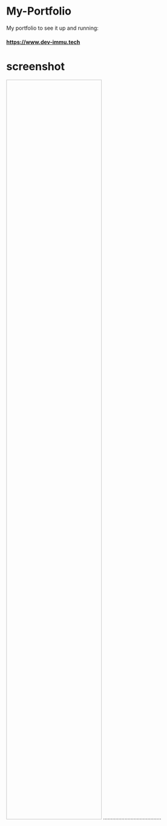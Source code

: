 # My-Portfolio

My portfolio to see it up and running:

#### https://www.dev-immu.tech

# screenshot
<img scr="portfolio.png" height=50% width= 50%>
......................................
